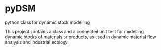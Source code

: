 pyDSM
=====

python class for dynamic stock modelling

This project contains a class and a connected unit test for modelling dynamic stocks of materials or products, 
as used in dynamic material flow analysis and industrial ecology.
